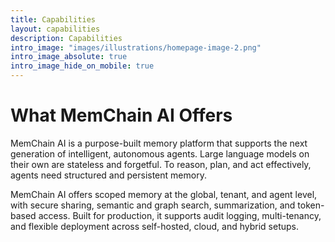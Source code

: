 ```yaml
---
title: Capabilities
layout: capabilities
description: Capabilities
intro_image: "images/illustrations/homepage-image-2.png"
intro_image_absolute: true
intro_image_hide_on_mobile: true
---
```


# What MemChain AI Offers

MemChain AI is a purpose-built memory platform that supports the next generation of intelligent, autonomous agents. Large language models on their own are stateless and forgetful. To reason, plan, and act effectively, agents need structured and persistent memory. 

MemChain AI offers scoped memory at the global, tenant, and agent level, with secure sharing, semantic and graph search, summarization, and token-based access. Built for production, it supports audit logging, multi-tenancy, and flexible deployment across self-hosted, cloud, and hybrid setups.

<span id="capabilities">&nbsp;</span>